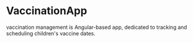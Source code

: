 # VaccinationApp
 vaccination management is Angular-based app, dedicated to tracking and scheduling children's vaccine dates.
